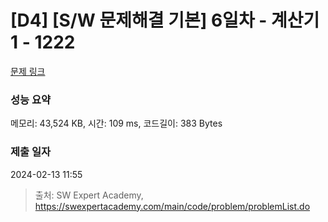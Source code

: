 # [D4] [S/W 문제해결 기본] 6일차 - 계산기1 - 1222 

[문제 링크](https://swexpertacademy.com/main/code/problem/problemDetail.do?contestProbId=AV14mbSaAEwCFAYD) 

### 성능 요약

메모리: 43,524 KB, 시간: 109 ms, 코드길이: 383 Bytes

### 제출 일자

2024-02-13 11:55



> 출처: SW Expert Academy, https://swexpertacademy.com/main/code/problem/problemList.do